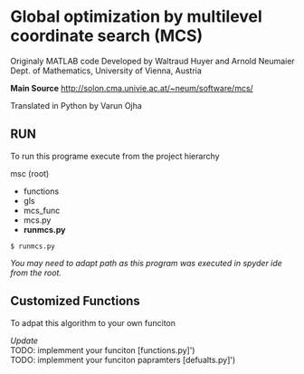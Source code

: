 # Global optimization by multilevel coordinate search (MCS)

Originaly MATLAB code Developed by Waltraud Huyer and Arnold Neumaier </br>
Dept. of Mathematics, University of Vienna, Austria                   

**Main Source**
http://solon.cma.univie.ac.at/~neum/software/mcs/                                                 


Translated in Python by Varun Ojha 

## RUN
To run this programe execute from the project hierarchy

msc (root)
- functions
- gls
- mcs_func
- mcs.py
- **runmcs.py**

```python:
$ runmcs.py
```
_You may need to adapt path as this program was executed in spyder ide from the root._

## Customized Functions
To adpat this algorithm to your own funciton 

_Update_</br>
        TODO: implemment your funciton [functions.py]') </br>
        TODO: implemment your funciton papramters [defualts.py]') 
